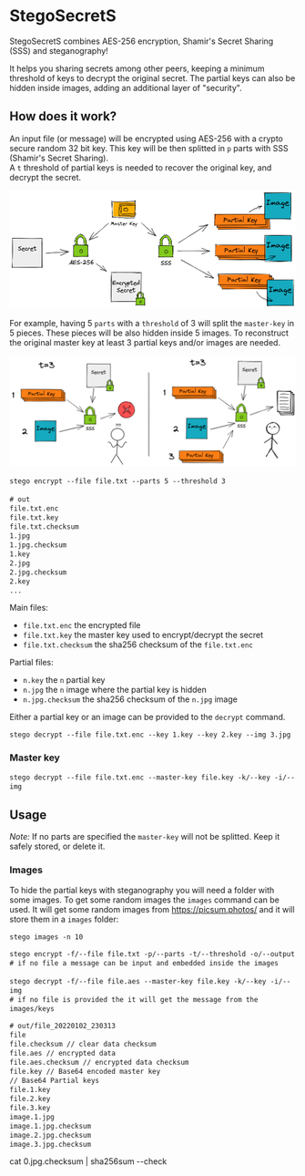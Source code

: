 # StegoSecretS

StegoSecretS combines AES-256 encryption, Shamir's Secret Sharing (SSS) and steganography!

It helps you sharing secrets among other peers, keeping a minimum threshold of keys to decrypt the original secret.
The partial keys can also be hidden inside images, adding an additional layer of "security".

## How does it work?

An input file (or message) will be encrypted using AES-256 with a crypto secure random 32 bit key. This key will be then splitted in `p` parts with SSS (Shamir's Secret Sharing).  
A `t` threshold of partial keys is needed to recover the original key, and decrypt the secret.

![IMG](doc/assets/stego1.png)

For example, having 5 `parts` with a `threshold` of 3 will split the `master-key` in 5 pieces. These pieces will be also hidden inside 5 images. To reconstruct the original master key at least 3 partial keys and/or images are needed.

![IMG](doc/assets/stego4.png)


```
stego encrypt --file file.txt --parts 5 --threshold 3

# out
file.txt.enc
file.txt.key
file.txt.checksum
1.jpg
1.jpg.checksum
1.key
2.jpg
2.jpg.checksum
2.key
...
```

Main files:
- `file.txt.enc` the encrypted file
- `file.txt.key` the master key used to encrypt/decrypt the secret
- `file.txt.checksum` the sha256 checksum of the `file.txt.enc`

Partial files:
- `n.key` the `n` partial key
- `n.jpg` the `n` image where the partial key is hidden
- `n.jpg.checksum` the sha256 checksum of the `n.jpg` image

Either a partial key or an image can be provided to the `decrypt` command.

```
stego decrypt --file file.txt.enc --key 1.key --key 2.key --img 3.jpg
```

### Master key

```
stego decrypt --file file.txt.enc --master-key file.key -k/--key -i/--img
```

## Usage

**Note*:* If no parts are specified the `master-key` will not be splitted. Keep it safely stored, or delete it.

### Images

To hide the partial keys with steganography you will need a folder with some images. To get some random images the `images` command can be used. It will get some random images from https://picsum.photos/ and it will store them in a `images` folder:

```
stego images -n 10
```

```
stego encrypt -f/--file file.txt -p/--parts -t/--threshold -o/--output
# if no file a message can be input and embedded inside the images

stego decrypt -f/--file file.aes --master-key file.key -k/--key -i/--img
# if no file is provided the it will get the message from the images/keys
```


```
# out/file_20220102_230313
file
file.checksum // clear data checksum
file.aes // encrypted data
file.aes.checksum // encrypted data checksum
file.key // Base64 encoded master key
// Base64 Partial keys
file.1.key
file.2.key
file.3.key
image.1.jpg
image.1.jpg.checksum
image.2.jpg.checksum
image.3.jpg.checksum
```


cat 0.jpg.checksum | sha256sum --check